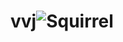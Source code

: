 # vvj![Squirrel](https://user-images.githubusercontent.com/40745240/176314914-d4c44adb-edf0-48d3-b659-8a726a6ab011.gif)
